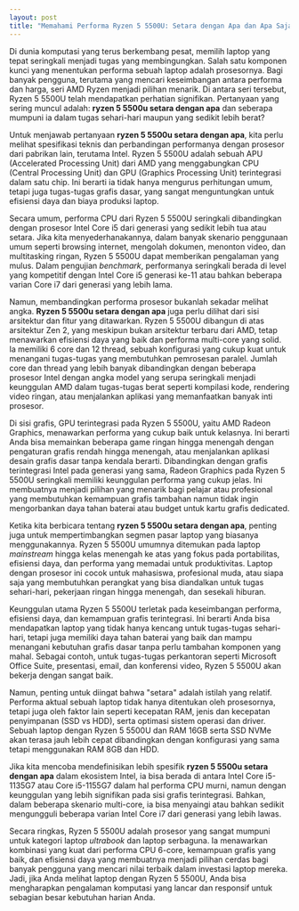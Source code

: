 ```yaml
---
layout: post
title: "Memahami Performa Ryzen 5 5500U: Setara dengan Apa dan Apa Saja Keunggulannya?"
---
```


Di dunia komputasi yang terus berkembang pesat, memilih laptop yang tepat seringkali menjadi tugas yang membingungkan. Salah satu komponen kunci yang menentukan performa sebuah laptop adalah prosesornya. Bagi banyak pengguna, terutama yang mencari keseimbangan antara performa dan harga, seri AMD Ryzen menjadi pilihan menarik. Di antara seri tersebut, Ryzen 5 5500U telah mendapatkan perhatian signifikan. Pertanyaan yang sering muncul adalah: **ryzen 5 5500u setara dengan apa** dan seberapa mumpuni ia dalam tugas sehari-hari maupun yang sedikit lebih berat?

Untuk menjawab pertanyaan **ryzen 5 5500u setara dengan apa**, kita perlu melihat spesifikasi teknis dan perbandingan performanya dengan prosesor dari pabrikan lain, terutama Intel. Ryzen 5 5500U adalah sebuah APU (Accelerated Processing Unit) dari AMD yang menggabungkan CPU (Central Processing Unit) dan GPU (Graphics Processing Unit) terintegrasi dalam satu chip. Ini berarti ia tidak hanya mengurus perhitungan umum, tetapi juga tugas-tugas grafis dasar, yang sangat menguntungkan untuk efisiensi daya dan biaya produksi laptop.

Secara umum, performa CPU dari Ryzen 5 5500U seringkali dibandingkan dengan prosesor Intel Core i5 dari generasi yang sedikit lebih tua atau setara. Jika kita menyederhanakannya, dalam banyak skenario penggunaan umum seperti browsing internet, mengolah dokumen, menonton video, dan multitasking ringan, Ryzen 5 5500U dapat memberikan pengalaman yang mulus. Dalam pengujian *benchmark*, performanya seringkali berada di level yang kompetitif dengan Intel Core i5 generasi ke-11 atau bahkan beberapa varian Core i7 dari generasi yang lebih lama.

Namun, membandingkan performa prosesor bukanlah sekadar melihat angka. **Ryzen 5 5500u setara dengan apa** juga perlu dilihat dari sisi arsitektur dan fitur yang ditawarkan. Ryzen 5 5500U dibangun di atas arsitektur Zen 2, yang meskipun bukan arsitektur terbaru dari AMD, tetap menawarkan efisiensi daya yang baik dan performa multi-core yang solid. Ia memiliki 6 core dan 12 thread, sebuah konfigurasi yang cukup kuat untuk menangani tugas-tugas yang membutuhkan pemrosesan paralel. Jumlah core dan thread yang lebih banyak dibandingkan dengan beberapa prosesor Intel dengan angka model yang serupa seringkali menjadi keunggulan AMD dalam tugas-tugas berat seperti kompilasi kode, rendering video ringan, atau menjalankan aplikasi yang memanfaatkan banyak inti prosesor.

Di sisi grafis, GPU terintegrasi pada Ryzen 5 5500U, yaitu AMD Radeon Graphics, menawarkan performa yang cukup baik untuk kelasnya. Ini berarti Anda bisa memainkan beberapa game ringan hingga menengah dengan pengaturan grafis rendah hingga menengah, atau menjalankan aplikasi desain grafis dasar tanpa kendala berarti. Dibandingkan dengan grafis terintegrasi Intel pada generasi yang sama, Radeon Graphics pada Ryzen 5 5500U seringkali memiliki keunggulan performa yang cukup jelas. Ini membuatnya menjadi pilihan yang menarik bagi pelajar atau profesional yang membutuhkan kemampuan grafis tambahan namun tidak ingin mengorbankan daya tahan baterai atau budget untuk kartu grafis dedicated.

Ketika kita berbicara tentang **ryzen 5 5500u setara dengan apa**, penting juga untuk mempertimbangkan segmen pasar laptop yang biasanya menggunakannya. Ryzen 5 5500U umumnya ditemukan pada laptop *mainstream* hingga kelas menengah ke atas yang fokus pada portabilitas, efisiensi daya, dan performa yang memadai untuk produktivitas. Laptop dengan prosesor ini cocok untuk mahasiswa, profesional muda, atau siapa saja yang membutuhkan perangkat yang bisa diandalkan untuk tugas sehari-hari, pekerjaan ringan hingga menengah, dan sesekali hiburan.

Keunggulan utama Ryzen 5 5500U terletak pada keseimbangan performa, efisiensi daya, dan kemampuan grafis terintegrasi. Ini berarti Anda bisa mendapatkan laptop yang tidak hanya kencang untuk tugas-tugas sehari-hari, tetapi juga memiliki daya tahan baterai yang baik dan mampu menangani kebutuhan grafis dasar tanpa perlu tambahan komponen yang mahal. Sebagai contoh, untuk tugas-tugas perkantoran seperti Microsoft Office Suite, presentasi, email, dan konferensi video, Ryzen 5 5500U akan bekerja dengan sangat baik.

Namun, penting untuk diingat bahwa "setara" adalah istilah yang relatif. Performa aktual sebuah laptop tidak hanya ditentukan oleh prosesornya, tetapi juga oleh faktor lain seperti kecepatan RAM, jenis dan kecepatan penyimpanan (SSD vs HDD), serta optimasi sistem operasi dan driver. Sebuah laptop dengan Ryzen 5 5500U dan RAM 16GB serta SSD NVMe akan terasa jauh lebih cepat dibandingkan dengan konfigurasi yang sama tetapi menggunakan RAM 8GB dan HDD.

Jika kita mencoba mendefinisikan lebih spesifik **ryzen 5 5500u setara dengan apa** dalam ekosistem Intel, ia bisa berada di antara Intel Core i5-1135G7 atau Core i5-1155G7 dalam hal performa CPU murni, namun dengan keunggulan yang lebih signifikan pada sisi grafis terintegrasi. Bahkan, dalam beberapa skenario multi-core, ia bisa menyaingi atau bahkan sedikit mengungguli beberapa varian Intel Core i7 dari generasi yang lebih lawas.

Secara ringkas, Ryzen 5 5500U adalah prosesor yang sangat mumpuni untuk kategori laptop *ultrabook* dan laptop serbaguna. Ia menawarkan kombinasi yang kuat dari performa CPU 6-core, kemampuan grafis yang baik, dan efisiensi daya yang membuatnya menjadi pilihan cerdas bagi banyak pengguna yang mencari nilai terbaik dalam investasi laptop mereka. Jadi, jika Anda melihat laptop dengan Ryzen 5 5500U, Anda bisa mengharapkan pengalaman komputasi yang lancar dan responsif untuk sebagian besar kebutuhan harian Anda.

